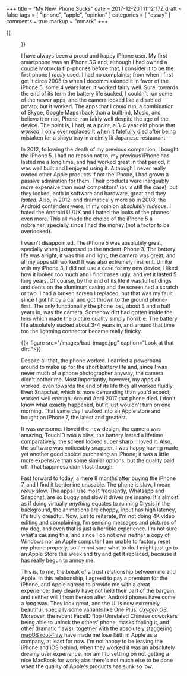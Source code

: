 +++
title = "My New iPhone Sucks"
date = 2017-12-20T11:12:17Z
draft = false
tags = [ "iphone", "apple", "opinion" ]
categories = [ "essay" ]
comments = true
markup = "mmark"
+++

{{<figure src="/images/rotten-apple.jpg">}}

I have always been a proud and happy iPhone user. My first smartphone was an
iPhone 3G and, although I had owned a couple Motorola flip-phones before that, I
consider it to be the first phone I *really* used. I had no complaints; from
when I first got it circa 2008 to when I decommissioned it in favor of the
iPhone 5, some 4 years later, it worked fairly well. Sure, towards the end of
its term the battery life sucked, I couldn't run some of the newer apps, and the
camera looked like a disabled potato; but it worked. The apps that I *could*
run, a combination of Skype, Google Maps (back than a built-in), Music, and
believe it or not, Phone, ran fairly well despite the age of the device. The
point is, I had, at a point, a 3-4 year old phone that *worked*, I only ever
replaced it when it fatefully died after being mistaken for a shoyu tray in a
dimly lit Japanese restaurant.

In 2012, following the death of my previous companion, I bought the iPhone 5. I
had no reason not to, my previous iPhone has lasted me a long time, and had
worked great in that period, it was well built and I enjoyed using it. Although
I never really owned other Apple products if not the iPhone, I had grown a
passive admiration for them. Their products were inarguably more expensive than
most competitors' (as is still the case), but they looked, both in software and
hardware, great and they *lasted*. Also, in 2012, and dramatically more so in
2008, the Android contenders were, in my opinion *absolutely hideous*. I hated
the Android UI/UX and I hated the looks of the phones even more. This all made
the choice of the iPhone 5 a nobrainer, specially since I had the money (not a
factor to be overlooked).

I wasn't disappointed. The iPhone 5 was absolutely great, specially when
juxtaposed to the ancient iPhone 3. The battery life was alright, it was thin
and light, the camera was great, and all my apps still worked! It was also
extremely resilient. Unlike with my iPhone 3, I did not use a case for my new
device, I liked how it looked too much and I find cases ugly, and yet it lasted
5 long years. Of course, by the end of its life it was full of dings and dents
on the aluminum casing and the screen had a scratch or two. I had a broken
screen I replaced, but that was my fault since I got hit by a car and got thrown
to the ground phone-first. The only functionality the phone lost, about 3 and a
half years in, was the camera. Somehow dirt had gotten inside the lens which
made the picture quality simply horrible. The battery life absolutely sucked
about 3-4 years in, and around that time too the lightning connector became
really finicky.

{{< figure src="/images/bad-image.jpg" caption="Look at that dirt!">}}

Despite all that, the phone worked. I carried a powerbank around to make up for
the short battery life and, since I was never much of a phone photographer
anyway, the camera didn't bother me. Most importantly, however, my apps all
worked, even towards the end of its life they all worked fluidly. Even Snapchat,
which is more demanding than you'd expect, worked well enough. Around April 2017
that phone died. I don't know what exactly happened, but it just wouldn't turn
on one morning. That same day I walked into an Apple store and bought an iPhone
7, the latest and greatest.

It was awesome. I loved the new design, the camera was amazing, TouchID was a
bliss, the battery lasted a lifetime comparatively, the screen looked super
sharp, I loved it. Also, the software was noticeably snappier. I was happy
having made yet another good choice purchasing an iPhone; it was a little more
expensive than some similar options, but the quality paid off. That happiness
didn't last though.

Fast forward to today, a mere 8 months after buying the iPhone 7, and I find it
borderline unusable. The phone is slow, I mean *really* slow. The apps I use
most frequently, Whatsapp and Snapchat, are so buggy and slow it drives me
insane. It's almost as if doing virtually *anything* equates to running Crysis
in the background, the animations are choppy, input has high latency, it's truly
dreadful. Now, just to reiterate, I'm not doing 4K video editing and
complaining, I'm sending messages and pictures of my dog, and even that is just
a horrible experience. I'm not sure what's causing this, and since I do not own
neither a copy of Windows nor an Apple computer I am unable to factory reset my
phone properly, so I'm not sure what to do. I might just go to an Apple Store
this week and try and get it replaced, because it has really begun to annoy me.

This is, to me, the break of a trust relationship between me and Apple. In this
relationship, I agreed to pay a premium for the iPhone, and Apple agreed to
provide me with a great experience; they clearly have not held their part of the
bargain, and neither will I from hereon after. Android phones have come a *long*
way. They look great, and the UI is now extremely beautiful, specially some
variants like One Plus' [*Oxygen OS*][oxygen-os].
Moreover, the recent FaceID flop (Unrelated Chinese coworkers being able to
unlock the others' phone, masks fooling it, and other dramatic flaws), together
with the absolutely staggering [macOS root-flaw][macos-flaw] have made
me lose faith in Apple as a company, at least for now. I'm not happy to be
leaving the iPhone and iOS behind, when they worked it was an absolutely dreamy
user experience, nor am I to settling on not getting a nice MacBook for work;
alas there's not much else to be done when the quality of Apple's products has
sunk so low.

[oxygen-os]: https://en.wikipedia.org/wiki/OxygenOS
[macos-flaw]: https://www.wired.com/story/macos-high-sierra-hack-root/

